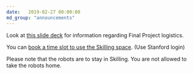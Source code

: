 ```yaml
---
date:   2019-02-27 00:00:00
md_group: "announcements"
---
```


Look at <a href="https://docs.google.com/presentation/d/1lrvuUi14c9K5aDEIduBtr5M92Z28VJcn15Mud52gls0/edit?usp=sharing">this slide deck</a> for information regarding Final Project logistics.

You can <a href="https://docs.google.com/spreadsheets/d/1XqVtdUDBXzeQyYXiddsOWzccT1WCfhCyTkoyhZa-B5o/edit#gid=1232930625">book a time slot to use the Skilling space</a>. (Use Stanford login)


Please note that the robots are to stay in Skilling. You are not allowed to take the robots home.


